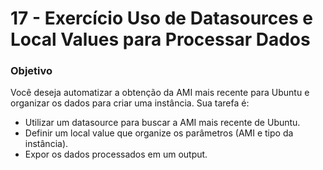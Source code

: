 # 17 - Exercício Uso de Datasources e Local Values para Processar Dados
### Objetivo
Você deseja automatizar a obtenção da AMI mais recente para Ubuntu e organizar os dados para criar uma instância.
Sua tarefa é:

- Utilizar um datasource para buscar a AMI mais recente de Ubuntu.
- Definir um local value que organize os parâmetros (AMI e tipo da instância).
- Expor os dados processados em um output.